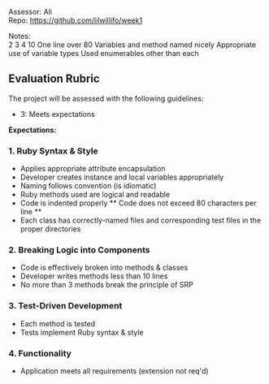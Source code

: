 Assessor: Ali  
Repo:  https://github.com/lilwillifo/week1  

Notes:  
2 3 4 10
One line over 80
Variables and method named nicely
Appropriate use of variable types
Used enumerables other than each

## Evaluation Rubric

The project will be assessed with the following guidelines:

* 3: Meets expectations

**Expectations:**

### 1. Ruby Syntax & Style

* Applies appropriate attribute encapsulation  
* Developer creates instance and local variables appropriately
* Naming follows convention (is idiomatic)
* Ruby methods used are logical and readable
* Code is indented properly
** Code does not exceed 80 characters per line **
* Each class has correctly-named files and corresponding test files in the proper directories

### 2. Breaking Logic into Components

* Code is effectively broken into methods & classes
* Developer writes methods less than 10 lines
* No more than 3 methods break the principle of SRP

### 3. Test-Driven Development

* Each method is tested  
* Tests implement Ruby syntax & style   

### 4. Functionality

* Application meets all requirements (extension not req'd)
